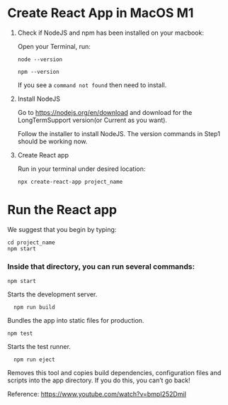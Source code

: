 # Create React App in MacOS M1

1. Check if NodeJS and npm has been installed on your macbook:

   Open your Terminal, run:

    ```
    node --version
    ```
    ```
    npm --version
    ```
    If you see a `command not found` then need to install. 

2. Install NodeJS

   Go to https://nodejs.org/en/download and download for the LongTermSupport version(or Current as you want).

   Follow the installer to install NodeJS. The version commands in Step1 should be working now.

3. Create React app

   Run in your terminal under desired location:
   ```
   npx create-react-app project_name
   ```

# Run the React app

We suggest that you begin by typing:
```
cd project_name
npm start
```

### Inside that directory, you can run several commands:

```
npm start
```
Starts the development server.

```
  npm run build
```
Bundles the app into static files for production.

```
npm test
```
Starts the test runner.

```
  npm run eject
```
Removes this tool and copies build dependencies, configuration files
and scripts into the app directory. If you do this, you can’t go back!

Reference:
https://www.youtube.com/watch?v=bmpI252DmiI

